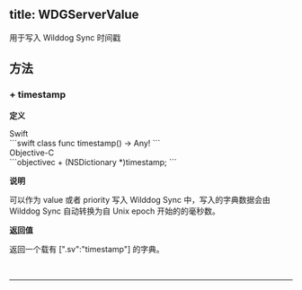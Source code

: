title: WDGServerValue
---

用于写入 Wilddog Sync 时间戳




## 方法

### + timestamp

**定义**

<div class="swift-lan">Swift</div>```swift
class func timestamp() -> Any!
```
<div class="objectivec-lan">Objective-C</div>```objectivec
+ (NSDictionary *)timestamp;
```

**说明**

可以作为 value 或者 priority 写入 Wilddog Sync 中，写入的字典数据会由 Wilddog Sync 自动转换为自 Unix epoch 开始的的毫秒数。
 



**返回值**

返回一个载有 [".sv":"timestamp"] 的字典。


</br>

---



